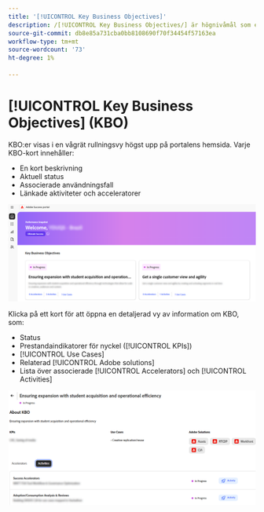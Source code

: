 ```yaml
---
title: '[!UICONTROL Key Business Objectives]'
description: /[!UICONTROL Key Business Objectives/] är högnivåmål som en kund vill uppnå genom sitt samarbete med Adobe.
source-git-commit: db8e85a731cba0bb8108690f70f34454f57163ea
workflow-type: tm+mt
source-wordcount: '73'
ht-degree: 1%

---
```



# [!UICONTROL Key Business Objectives] (KBO)

KBO:er visas i en vågrät rullningsvy högst upp på portalens hemsida. Varje KBO-kort innehåller:

* En kort beskrivning
* Aktuell status
* Associerade användningsfall
* Länkade aktiviteter och acceleratorer

![kbo-home-page](/help/adobe-success-portal/assets/kbo-home-page.png)

Klicka på ett kort för att öppna en detaljerad vy av information om KBO, som:

* Status
* Prestandaindikatorer för nyckel ([!UICONTROL KPIs])
* [!UICONTROL Use Cases]
* Relaterad [!UICONTROL Adobe solutions]
* Lista över associerade [!UICONTROL Accelerators] och [!UICONTROL Activities]

![about-kbo-example](/help/adobe-success-portal/assets/about-kbo-example.png)

